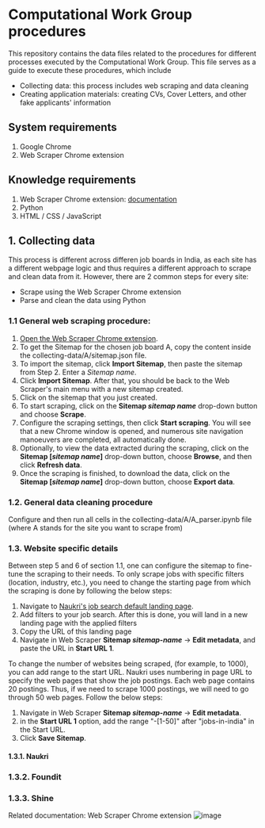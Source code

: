 # Computational Work Group procedures

This repository contains the data files related to the procedures for different processes executed by the Computational Work Group. This file serves as a guide to execute these procedures, which include
- Collecting data: this process includes web scraping and data cleaning
- Creating application materials: creating CVs, Cover Letters, and other fake applicants' information

## System requirements
1. Google Chrome
2. Web Scraper Chrome extension
## Knowledge requirements
1. Web Scraper Chrome extension: [documentation](https://webscraper.io/documentation)
2. Python
3. HTML / CSS / JavaScript

## 1. Collecting data
This process is different across differen job boards in India, as each site has a different webpage logic and thus requires a different approach to scrape and clean data from it. However, there are 2 common steps for every site:
- Scrape using the Web Scraper Chrome extension
- Parse and clean the data using Python

### 1.1 General web scraping procedure:
1. [Open the Web Scraper Chrome extension](https://webscraper.io/documentation).
2. To get the Sitemap for the chosen job board A, copy the content inside the collecting-data/A/sitemap.json file.
3. To import the sitemap, click **Import Sitemap**, then paste the sitemap from Step 2. Enter a *Sitemap name*.
4. Click **Import Sitemap**. After that, you should be back to the Web Scraper's main menu with a new sitemap created.
5. Click on the sitemap that you just created.
6. To start scraping, click on the **Sitemap *sitemap name*** drop-down button and choose **Scrape**.
7. Configure the scraping settings, then click **Start scraping**. You will see that a new Chrome window is opened, and numerous site navigation manoeuvers are completed, all automatically done.
8. Optionally, to view the data extracted during the scraping, click on the **Sitemap [*sitemap name*]** drop-down button, choose **Browse**, and then click **Refresh data**.
9. Once the scraping is finished, to download the data, click on the **Sitemap [*sitemap name*]** drop-down button, choose **Export data**.

### 1.2. General data cleaning procedure
Configure and then run all cells in the collecting-data/A/A_parser.ipynb file (where A stands for the site you want to scrape from)
### 1.3. Website specific details
Between step 5 and 6 of section 1.1, one can configure the sitemap to fine-tune the scraping to their needs.
To only scrape jobs with specific filters (location, industry, etc.), you need to change the starting page from which the scraping is done by following the below steps:
1. Navigate to [Naukri's job search default landing page](https://www.naukri.com/jobs-in-india).
2. Add filters to your job search. After this is done, you will land in a new landing page with the applied filters
3. Copy the URL of this landing page
4. Navigate in Web Scraper **Sitemap *sitemap-name*** -> **Edit metadata**, and paste the URL in **Start URL 1**.

To change the number of websites being scraped, (for example, to 1000), you can add range to the start URL. Naukri uses numbering in page URL to specify the web pages that show the job postings. Each web page contains 20 postings. Thus, if we need to scrape 1000 postings, we will need to go through 50 web pages. Follow the below steps:
1. Navigate in Web Scraper **Sitemap *sitemap-name*** -> **Edit metadata**.
2. in the **Start URL 1** option, add the range "-[1-50]" after "jobs-in-india" in the Start URL.
3. Click **Save Sitemap**.
   
#### 1.3.1. Naukri
### 1.3.2. Foundit
### 1.3.3. Shine

Related documentation:
Web Scraper Chrome extension
![image](https://github.com/user-attachments/assets/1ec9ea83-08af-4704-91d2-ca490cd5a260)

